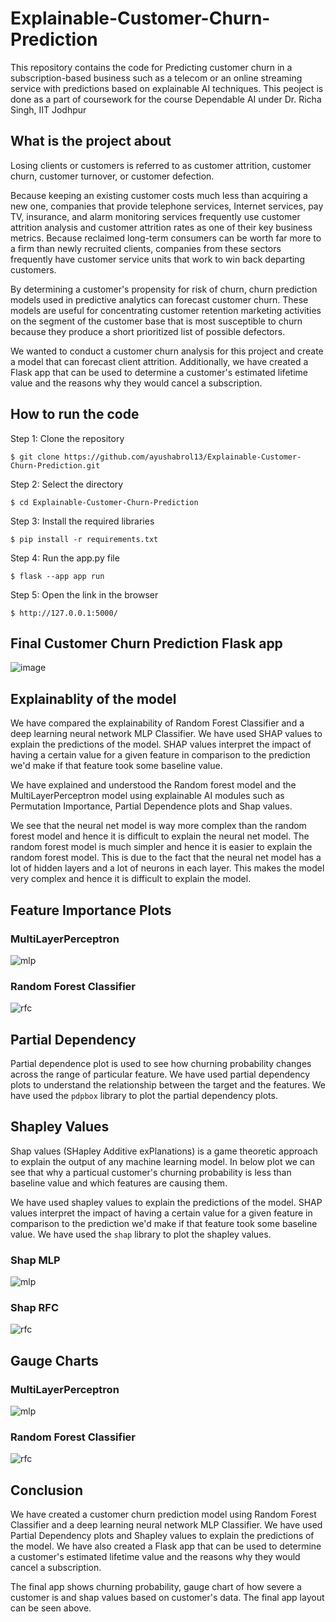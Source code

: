# Explainable-Customer-Churn-Prediction

This repository contains the code for Predicting customer churn in a subscription-based business such as a telecom or an online streaming service with predictions based on explainable AI techniques. This peoject is done as a part of coursework for the course Dependable AI under Dr. Richa Singh, IIT Jodhpur

## What is the project about

Losing clients or customers is referred to as customer attrition, customer churn, customer turnover, or customer defection.

Because keeping an existing customer costs much less than acquiring a new one, companies that provide telephone services, Internet services, pay TV, insurance, and alarm monitoring services frequently use customer attrition analysis and customer attrition rates as one of their key business metrics. Because reclaimed long-term consumers can be worth far more to a firm than newly recruited clients, companies from these sectors frequently have customer service units that work to win back departing customers.

By determining a customer's propensity for risk of churn, churn prediction models used in predictive analytics can forecast customer churn. These models are useful for concentrating customer retention marketing activities on the segment of the customer base that is most susceptible to churn because they produce a short prioritized list of possible defectors.

We wanted to conduct a customer churn analysis for this project and create a model that can forecast client attrition. Additionally, we have created a Flask app that can be used to determine a customer's estimated lifetime value and the reasons why they would cancel a subscription.

## How to run the code

Step 1: Clone the repository

    $ git clone https://github.com/ayushabrol13/Explainable-Customer-Churn-Prediction.git

Step 2: Select the directory

    $ cd Explainable-Customer-Churn-Prediction

Step 3: Install the required libraries

    $ pip install -r requirements.txt

Step 4: Run the app.py file

    $ flask --app app run

Step 5: Open the link in the browser

    $ http://127.0.0.1:5000/

## Final Customer Churn Prediction Flask app

![image](https://github.com/ayushabrol13/Explainable-Customer-Churn-Prediction/blob/master/images/website.png)

## Explainablity of the model

We have compared the explainability of Random Forest Classifier and a deep learning neural network MLP Classifier. We have used SHAP values to explain the predictions of the model. SHAP values interpret the impact of having a certain value for a given feature in comparison to the prediction we'd make if that feature took some baseline value.

We have explained and understood the Random forest model and the MultiLayerPerceptron model using explainable AI modules such as Permutation Importance, Partial Dependence plots and Shap values.

We see that the neural net model is way more complex than the random forest model and hence it is difficult to explain the neural net model. The random forest model is much simpler and hence it is easier to explain the random forest model.
This is due to the fact that the neural net model has a lot of hidden layers and a lot of neurons in each layer. This makes the model very complex and hence it is difficult to explain the model.

## Feature Importance Plots

### MultiLayerPerceptron

![mlp](https://github.com/ayushabrol13/Explainable-Customer-Churn-Prediction/blob/master/images/Feature%20importance%20for%20MLP.png)

### Random Forest Classifier

![rfc](https://github.com/ayushabrol13/Explainable-Customer-Churn-Prediction/blob/master/images/Feature%20Importance%20for%20RFC.png)

## Partial Dependency

Partial dependence plot is used to see how churning probability changes across the range of particular feature.
We have used partial dependency plots to understand the relationship between the target and the features. We have used the `pdpbox` library to plot the partial dependency plots.

## Shapley Values

Shap values (SHapley Additive exPlanations) is a game theoretic approach to explain the output of any machine learning model. In below plot we can see that why a particual customer's churning probability is less than baseline value and which features are causing them.

We have used shapley values to explain the predictions of the model. SHAP values interpret the impact of having a certain value for a given feature in comparison to the prediction we'd make if that feature took some baseline value. We have used the `shap` library to plot the shapley values.

### Shap MLP

![mlp](https://github.com/ayushabrol13/Explainable-Customer-Churn-Prediction/blob/master/plots/shap_mlp.png)

### Shap RFC

![rfc](https://github.com/ayushabrol13/Explainable-Customer-Churn-Prediction/blob/master/plots/shap_rfc.png)

## Gauge Charts

### MultiLayerPerceptron

![mlp](https://github.com/ayushabrol13/Explainable-Customer-Churn-Prediction/blob/master/plots/gauge_mlp.png)

### Random Forest Classifier

![rfc](https://github.com/ayushabrol13/Explainable-Customer-Churn-Prediction/blob/master/plots/gauge_rf.png)

## Conclusion

We have created a customer churn prediction model using Random Forest Classifier and a deep learning neural network MLP Classifier. We have used Partial Dependency plots and Shapley values to explain the predictions of the model. We have also created a Flask app that can be used to determine a customer's estimated lifetime value and the reasons why they would cancel a subscription.

The final app shows churning probability, gauge chart of how severe a customer is and shap values based on customer's data. The final app layout can be seen above.
